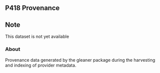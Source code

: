 ## P418 Provenance

## Note
This dataset is not yet available

### About
Provenance data generated by the gleaner package during the 
harvesting and indexing of provider metadata.

